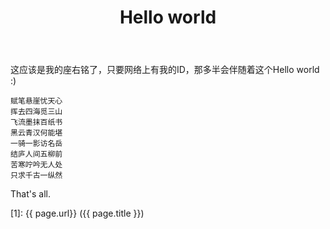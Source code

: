 ﻿---
layout: post
title: Hello world
category: blog
description: 这应该是我的座右铭了，只要网络上有我的ID，那多半会伴随着这个Hello world :)
---

这应该是我的座右铭了，只要网络上有我的ID，那多半会伴随着这个Hello world :)

	赋笔悬崖忧天心
	挥去四海觅三山
	飞流墨抹百纸书
	黑云青汉何能堪
	一骑一影访名岳
	结庐人间五柳前
	苦寒咛吟无人处
	只求千古一纵然

That's all.

[Shy07]:    http://git.shy07.com  "Shy07"
[1]:    {{ page.url}}  ({{ page.title }})
